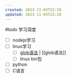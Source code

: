 ```yaml
---
created: 2023-11-03T22:29
updated: 2023-11-03T22:29
---
```

#todo
学习深度
- [ ] nodejs学习
- [ ] linux学习
	- [ ] [glob语法]([node：glob语法以及常用的文件查找库glob、fast-glob、globby_Lvan的前端笔记的博客-CSDN博客](https://blog.csdn.net/weixin_43972437/article/details/132926908)) | [[glob语法]]
	- [ ] linux bin包
- [ ] python
- [ ] C语言